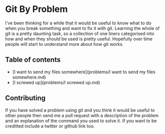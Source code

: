 # Git By Problem

I've been thinking for a while that it would be useful to know what to do when you break something and want to fix it with git. Learning the whole of git is a pretty daunting task, so a collection of one liners categorised into how and when they should be used is pretty useful. Hopefully over time people will start to understand more about how git works.

## Table of contents
* [I want to send my files somewhere](problems/I want to send my files somewhere.md)
* [I screwed up](problems/I screwed up.md)


## Contributing
If you have solved a problem using git and you think it would be useful to other people then send me a pull request with a description of the problem and an explanation of the command you used to solve it. If you want to be creditted include a twitter or github link too.

